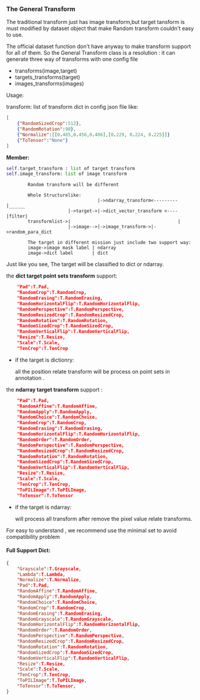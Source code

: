 <!--
 Copyright 2020 winshare
 
 Licensed under the Apache License, Version 2.0 (the "License");
 you may not use this file except in compliance with the License.
 You may obtain a copy of the License at
 
     http://www.apache.org/licenses/LICENSE-2.0
 
 Unless required by applicable law or agreed to in writing, software
 distributed under the License is distributed on an "AS IS" BASIS,
 WITHOUT WARRANTIES OR CONDITIONS OF ANY KIND, either express or implied.
 See the License for the specific language governing permissions and
 limitations under the License.
-->


### The General Transform 

The traditional transform just has image transform,but target tansform is must modified by dataset object that make Random transform couldn't easy to use. 

The official dataset function don't have anyway to make transform support for all of them. So the General Transform class is a resolution :
it can generate three way of transforms with one config file

* transforms(image,target)
* targets_transforms(target)
* images_transforms(images)



Usage:
            
transform: list of transform dict in config json file like:

```json
[
    {"RandomSizedCrop":512},
    {"RandomRotation":90},
    {"Normalize":[[0.485,0.456,0.406],[0.229, 0.224, 0.225]]}
    {"ToTensor":"None"}
]
```



**Member:**
```python
self.target_transform : list of target transform
self.image_transform: list of image transform
```

```
        Random transform will be different  
        
        Whole Structurelike:
                                  |->ndarray_transform<---------|______
                       |->target->|->dict_vector_transform <----|filter|
        transformlist->|                                        |
                       |->image-->|->image_transform->|->random_para_dict

        The target in different mission just include two support way:
        image->image mask label | ndarray
        image->dict label       | dict
```
Just like you see, The target will be classified to dict or ndarray.


    
the **dict target point sets transform** support:
```json
    "Pad":T.Pad,
    "RandomCrop":T.RandomCrop,
    "RandomErasing":T.RandomErasing,
    "RandomHorizontalFlip":T.RandomHorizontalFlip,
    "RandomPerspective":T.RandomPerspective,
    "RandomResizedCrop":T.RandomResizedCrop,
    "RandomRotation":T.RandomRotation,
    "RandomSizedCrop":T.RandomSizedCrop,
    "RandomVerticalFlip":T.RandomVerticalFlip,
    "Resize":T.Resize,
    "Scale":T.Scale,
    "TenCrop":T.TenCrop
```

* if the target is dictionry:
  
    all the position relate transform will be process on point sets in annotation .

the **ndarray target transform** support :
```json
    "Pad":T.Pad,
    "RandomAffine":T.RandomAffine,
    "RandomApply":T.RandomApply,
    "RandomChoice":T.RandomChoice,
    "RandomCrop":T.RandomCrop,
    "RandomErasing":T.RandomErasing,
    "RandomHorizontalFlip":T.RandomHorizontalFlip,
    "RandomOrder":T.RandomOrder,
    "RandomPerspective":T.RandomPerspective,
    "RandomResizedCrop":T.RandomResizedCrop,
    "RandomRotation":T.RandomRotation,
    "RandomSizedCrop":T.RandomSizedCrop,
    "RandomVerticalFlip":T.RandomVerticalFlip,
    "Resize":T.Resize,
    "Scale":T.Scale,
    "TenCrop":T.TenCrop,
    "ToPILImage":T.ToPILImage,
    "ToTensor":T.ToTensor

```
* if the target is ndarray:
  
    will process all transform after remove the pixel value relate transforms.

For easy to understand , we recommend use the minimal set to avoid compatibility problem




#### Full Support Dict:
```json
{
    "Grayscale":T.Grayscale,
    "Lambda":T.Lambda,
    "Normalize":T.Normalize,
    "Pad":T.Pad,
    "RandomAffine":T.RandomAffine,
    "RandomApply":T.RandomApply,
    "RandomChoice":T.RandomChoice,
    "RandomCrop":T.RandomCrop,
    "RandomErasing":T.RandomErasing,
    "RandomGrayscale":T.RandomGrayscale,
    "RandomHorizontalFlip":T.RandomHorizontalFlip,
    "RandomOrder":T.RandomOrder,
    "RandomPerspective":T.RandomPerspective,
    "RandomResizedCrop":T.RandomResizedCrop,
    "RandomRotation":T.RandomRotation,
    "RandomSizedCrop":T.RandomSizedCrop,
    "RandomVerticalFlip":T.RandomVerticalFlip,
    "Resize":T.Resize,
    "Scale":T.Scale,
    "TenCrop":T.TenCrop,
    "ToPILImage":T.ToPILImage,
    "ToTensor":T.ToTensor,
}
```